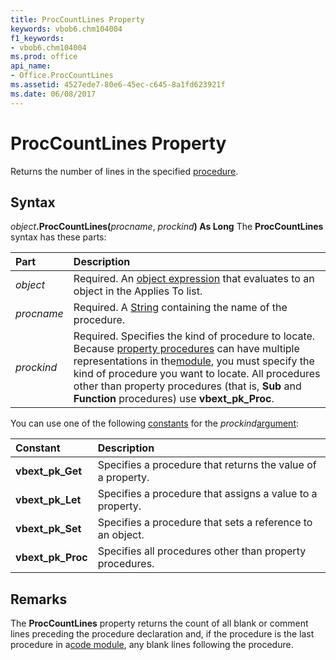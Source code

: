 ```yaml
---
title: ProcCountLines Property
keywords: vbob6.chm104004
f1_keywords:
- vbob6.chm104004
ms.prod: office
api_name:
- Office.ProcCountLines
ms.assetid: 4527ede7-80e6-45ec-c645-8a1fd623921f
ms.date: 06/08/2017
---
```



# ProcCountLines Property



Returns the number of lines in the specified [procedure](../../Glossary/vbe-glossary.md#procedure).

## Syntax

_object_**.ProcCountLines(**_procname_, _prockind_**) As Long**
The  **ProcCountLines** syntax has these parts:


|**Part**|**Description**|
|:-----|:-----|
| _object_|Required. An [object expression](../../Glossary/vbe-glossary.md#object-expression) that evaluates to an object in the Applies To list.|
| _procname_|Required. A [String](../../Glossary/vbe-glossary.md#string-data-type) containing the name of the procedure.|
| _prockind_|Required. Specifies the kind of procedure to locate. Because [property procedures](../../Glossary/vbe-glossary.md#property-procedure) can have multiple representations in the[module](../../Glossary/vbe-glossary.md#module), you must specify the kind of procedure you want to locate. All procedures other than property procedures (that is,  **Sub** and **Function** procedures) use **vbext_pk_Proc**.|

You can use one of the following [constants](../../Glossary/vbe-glossary.md#constant) for the _prockind_[argument](../../Glossary/vbe-glossary.md#argument):


|**Constant**|**Description**|
|:-----|:-----|
|**vbext_pk_Get**|Specifies a procedure that returns the value of a property.|
|**vbext_pk_Let**|Specifies a procedure that assigns a value to a property.|
|**vbext_pk_Set**|Specifies a procedure that sets a reference to an object.|
|**vbext_pk_Proc**|Specifies all procedures other than property procedures.|

## Remarks

The  **ProcCountLines** property returns the count of all blank or comment lines preceding the procedure declaration and, if the procedure is the last procedure in a[code module](../../Glossary/vbe-glossary.md#code-module), any blank lines following the procedure.

